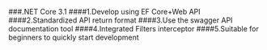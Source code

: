 ###.NET Core 3.1
####1.Develop using EF Core+Web API
####2.Standardized API return format
####3.Use the swagger API documentation tool
####4.Integrated Filters interceptor
####5.Suitable for beginners to quickly start development
